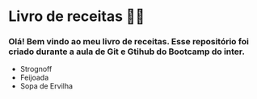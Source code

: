 # Livro de receitas :man_cook:

### Olá! Bem vindo ao meu livro de receitas. Esse repositório foi criado durante a aula de Git e Gtihub do Bootcamp do inter. 

- Strognoff
- Feijoada
- Sopa de Ervilha
